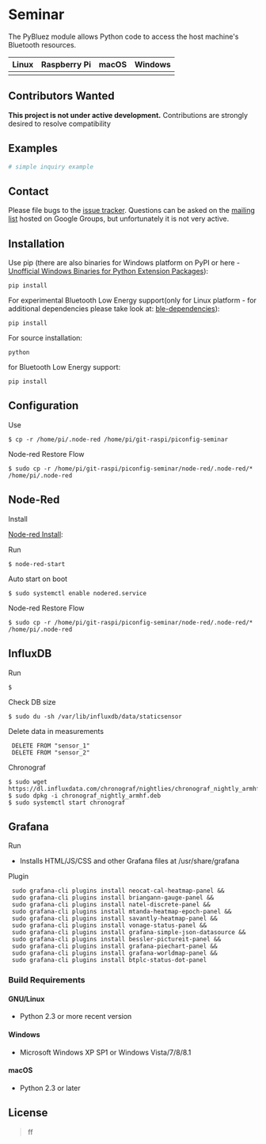 Seminar
=======


The PyBluez module allows Python code to access the host machine's Bluetooth
resources.

| Linux  | Raspberry Pi | macOS | Windows |
| ------ | ------------ | ----- | ------- |
|        |              |       |         |




Contributors Wanted
-------------------

**This project is not under active development.** Contributions are strongly
desired to resolve compatibility 


Examples
--------

```python
# simple inquiry example

```

Contact
-------

Please file bugs to the [issue tracker][bugs]. Questions can be asked on the
[mailing list][ml] hosted on Google Groups, but unfortunately it is not very
active.

[bugs]: https://github.com/pybluez/pybluez/issues
[ml]: http://groups.google.com/group/pybluez/


Installation
------------

Use pip (there are also binaries for Windows platform on PyPI or here - [Unofficial Windows Binaries for Python Extension Packages](https://www.lfd.uci.edu/~gohlke/pythonlibs/#pybluez)):

    pip install 

For experimental Bluetooth Low Energy support(only for Linux platform -
for additional dependencies please take look at:
[ble-dependencies](https://bitbucket.org/OscarAcena/pygattlib/src/45e04060881a20189412681f52d55ff5add9f388/DEPENDS?at=default)):

    pip install 

For source installation:

    python 

for Bluetooth Low Energy support:

    pip install 

Configuration
------------

Use 

    $ cp -r /home/pi/.node-red /home/pi/git-raspi/piconfig-seminar


Node-red Restore Flow

    $ sudo cp -r /home/pi/git-raspi/piconfig-seminar/node-red/.node-red/* /home/pi/.node-red
 

Node-Red
------------
Install

[Node-red Install](https://nodered.org/docs/hardware/raspberrypi):

Run

    $ node-red-start

Auto start on boot

    $ sudo systemctl enable nodered.service

Node-red Restore Flow

    $ sudo cp -r /home/pi/git-raspi/piconfig-seminar/node-red/.node-red/* /home/pi/.node-red

InfluxDB
------------
Run

    $ 

Check DB size

    $ sudo du -sh /var/lib/influxdb/data/staticsensor

Delete data in measurements

     DELETE FROM "sensor_1"
     DELETE FROM "sensor_2"  


Chronograf

    $ sudo wget https://dl.influxdata.com/chronograf/nightlies/chronograf_nightly_armhf.deb
    $ sudo dpkg -i chronograf_nightly_armhf.deb
    $ sudo systemctl start chronograf

Grafana
------------
Run

-   Installs HTML/JS/CSS and other Grafana files at /usr/share/grafana
 

Plugin

     sudo grafana-cli plugins install neocat-cal-heatmap-panel &&
     sudo grafana-cli plugins install briangann-gauge-panel &&
     sudo grafana-cli plugins install natel-discrete-panel &&
     sudo grafana-cli plugins install mtanda-heatmap-epoch-panel &&
     sudo grafana-cli plugins install savantly-heatmap-panel &&
     sudo grafana-cli plugins install vonage-status-panel &&
     sudo grafana-cli plugins install grafana-simple-json-datasource &&
     sudo grafana-cli plugins install bessler-pictureit-panel &&
     sudo grafana-cli plugins install grafana-piechart-panel &&
     sudo grafana-cli plugins install grafana-worldmap-panel &&
     sudo grafana-cli plugins install btplc-status-dot-panel
      

### Build Requirements

#### GNU/Linux

-   Python 2.3 or more recent version

#### Windows

-   Microsoft Windows XP SP1 or Windows Vista/7/8/8.1

#### macOS

-   Python 2.3 or later
    

License
-------

> ff
